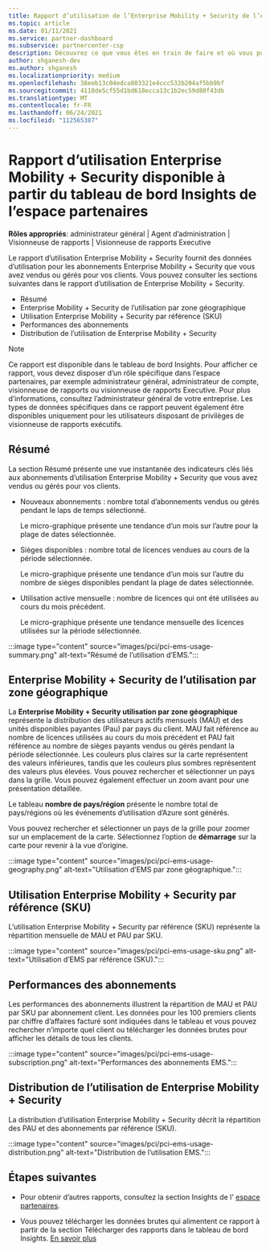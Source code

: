 ```yaml
---
title: Rapport d’utilisation de l’Enterprise Mobility + Security de l’espace partenaires
ms.topic: article
ms.date: 01/11/2021
ms.service: partner-dashboard
ms.subservice: partnercenter-csp
description: Découvrez ce que vous êtes en train de faire et où vous pouvez améliorer l’utilisation des abonnements Enterprise Mobility + Security que vous vendez ou gérez pour vos clients.
author: shganesh-dev
ms.author: shganesh
ms.localizationpriority: medium
ms.openlocfilehash: 38eeb13c04edca803321e4ccc532b204af5bb9bf
ms.sourcegitcommit: 4118de5cf55d1bd618ecca13c1b2ec59d80f43db
ms.translationtype: MT
ms.contentlocale: fr-FR
ms.lasthandoff: 06/24/2021
ms.locfileid: "112565387"
---
```

# <a name="enterprise-mobility--security-usage-report-available-from-the-partner-center-insights-dashboard"></a>Rapport d’utilisation Enterprise Mobility + Security disponible à partir du tableau de bord Insights de l’espace partenaires

**Rôles appropriés**: administrateur général | Agent d’administration | Visionneuse de rapports | Visionneuse de rapports Executive

Le rapport d’utilisation Enterprise Mobility + Security fournit des données d’utilisation pour les abonnements Enterprise Mobility + Security que vous avez vendus ou gérés pour vos clients. Vous pouvez consulter les sections suivantes dans le rapport d’utilisation de Enterprise Mobility + Security.

- Résumé
- Enterprise Mobility + Security de l’utilisation par zone géographique
- Utilisation Enterprise Mobility + Security par référence (SKU)
- Performances des abonnements
- Distribution de l’utilisation de Enterprise Mobility + Security

 > [!NOTE]
 > Ce rapport est disponible dans le tableau de bord Insights. Pour afficher ce rapport, vous devez disposer d’un rôle spécifique dans l’espace partenaires, par exemple administrateur général, administrateur de compte, visionneuse de rapports ou visionneuse de rapports Executive. Pour plus d’informations, consultez l’administrateur général de votre entreprise. Les types de données spécifiques dans ce rapport peuvent également être disponibles uniquement pour les utilisateurs disposant de privilèges de visionneuse de rapports exécutifs.

## <a name="summary"></a>Résumé

La section Résumé présente une vue instantanée des indicateurs clés liés aux abonnements d’utilisation Enterprise Mobility + Security que vous avez vendus ou gérés pour vos clients. 

- Nouveaux abonnements : nombre total d’abonnements vendus ou gérés pendant le laps de temps sélectionné.

   Le micro-graphique présente une tendance d’un mois sur l’autre pour la plage de dates sélectionnée.

- Sièges disponibles : nombre total de licences vendues au cours de la période sélectionnée.

   Le micro-graphique présente une tendance d’un mois sur l’autre du nombre de sièges disponibles pendant la plage de dates sélectionnée.

- Utilisation active mensuelle : nombre de licences qui ont été utilisées au cours du mois précédent.

   Le micro-graphique présente une tendance mensuelle des licences utilisées sur la période sélectionnée.

:::image type="content" source="images/pci/pci-ems-usage-summary.png" alt-text="Résumé de l’utilisation d’EMS.":::

## <a name="enterprise-mobility--security-usage-by-geography"></a>Enterprise Mobility + Security de l’utilisation par zone géographique

La **Enterprise Mobility + Security utilisation par zone géographique** représente la distribution des utilisateurs actifs mensuels (MAU) et des unités disponibles payantes (Pau) par pays du client. MAU fait référence au nombre de licences utilisées au cours du mois précédent et PAU fait référence au nombre de sièges payants vendus ou gérés pendant la période sélectionnée. Les couleurs plus claires sur la carte représentent des valeurs inférieures, tandis que les couleurs plus sombres représentent des valeurs plus élevées. Vous pouvez rechercher et sélectionner un pays dans la grille. Vous pouvez également effectuer un zoom avant pour une présentation détaillée.

Le tableau **nombre de pays/région** présente le nombre total de pays/régions où les événements d’utilisation d’Azure sont générés.

Vous pouvez rechercher et sélectionner un pays de la grille pour zoomer sur un emplacement de la carte. Sélectionnez l’option de **démarrage** sur la carte pour revenir à la vue d’origine.

:::image type="content" source="images/pci/pci-ems-usage-geography.png" alt-text="Utilisation d’EMS par zone géographique.":::

## <a name="enterprise-mobility--security-usage-by-sku"></a>Utilisation Enterprise Mobility + Security par référence (SKU)

L’utilisation Enterprise Mobility + Security par référence (SKU) représente la répartition mensuelle de MAU et PAU par SKU.

:::image type="content" source="images/pci/pci-ems-usage-sku.png" alt-text="Utilisation d’EMS par référence (SKU).":::

## <a name="subscriptions-performance"></a>Performances des abonnements

Les performances des abonnements illustrent la répartition de MAU et PAU par SKU par abonnement client. Les données pour les 100 premiers clients par chiffre d’affaires facturé sont indiquées dans le tableau et vous pouvez rechercher n’importe quel client ou télécharger les données brutes pour afficher les détails de tous les clients.

:::image type="content" source="images/pci/pci-ems-usage-subscription.png" alt-text="Performances des abonnements EMS.":::

## <a name="enterprise-mobility--security-usage-distribution"></a>Distribution de l’utilisation de Enterprise Mobility + Security

La distribution d’utilisation Enterprise Mobility + Security décrit la répartition des PAU et des abonnements par référence (SKU).

:::image type="content" source="images/pci/pci-ems-usage-distribution.png" alt-text="Distribution de l’utilisation EMS.":::

## <a name="next-steps"></a>Étapes suivantes

- Pour obtenir d’autres rapports, consultez la section Insights de l' [espace partenaires](partner-center-insights.md).

- Vous pouvez télécharger les données brutes qui alimentent ce rapport à partir de la section Télécharger des rapports dans le tableau de bord Insights. [En savoir plus](pci-download-reports.md) 
